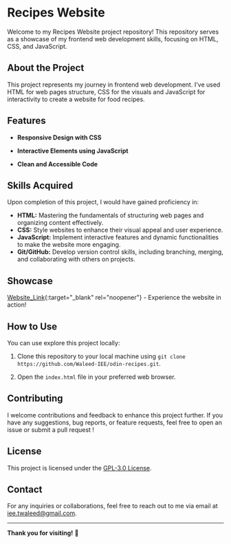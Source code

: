 # Recipes Website

Welcome to my Recipes Website project repository! This repository serves as a showcase of my frontend web development skills, focusing on HTML, CSS, and JavaScript.

## About the Project

This project represents my journey in frontend web development. I've used HTML for web pages structure, CSS for the visuals and JavaScript for interactivity to create a website for food recipes.

## Features

- **Responsive Design with CSS**
  
- **Interactive Elements using JavaScript**
  
- **Clean and Accessible Code**

## Skills Acquired

Upon completion of this project, I would have gained proficiency in:

- **HTML:** Mastering the fundamentals of structuring web pages and organizing content effectively.
- **CSS:** Style websites to enhance their visual appeal and user experience.
- **JavaScript:** Implement interactive features and dynamic functionalities to make the website more engaging.
- **Git/GitHub:** Develop version control skills, including branching, merging, and collaborating with others on projects.

## Showcase

[Website_Link](https://waleed-iee.github.io/odin-recipes/){:target="_blank" rel="noopener"} - Experience the website in action!

## How to Use

You can use explore this project locally:

1. Clone this repository to your local machine using `git clone https://github.com/Waleed-IEE/odin-recipes.git`.
  
2. Open the `index.html` file in your preferred web browser.

## Contributing

I welcome contributions and feedback to enhance this project further. If you have any suggestions, bug reports, or feature requests, feel free to open an issue or submit a pull request !

## License

This project is licensed under the [GPL-3.0 License](LICENSE).

## Contact

For any inquiries or collaborations, feel free to reach out to me via email at [iee.twaleed@gmail.com](mailto:iee.twaleed@gmail.com).

---

**Thank you for visiting!** 🌟